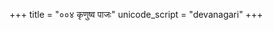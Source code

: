 +++
title = "००४ कृणुष्व पाजः"
unicode_script = "devanagari"
+++

<div class="js_include" url="../../../../mantraH/agniH/Rk/kRNuShva_pAjaH/"  newLevelForH1="2" includeTitle="false"> </div>  
